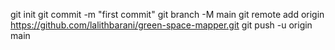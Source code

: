 
git init
git commit -m "first commit"
git branch -M main
git remote add origin https://github.com/lalithbarani/green-space-mapper.git
git push -u origin main
